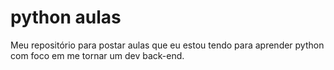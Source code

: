# python aulas
 Meu repositório para postar aulas que eu estou tendo para aprender python com foco em me tornar um dev back-end.
